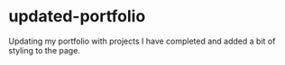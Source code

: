 # updated-portfolio
Updating my portfolio with projects I have completed and added a bit of styling to the page. 
